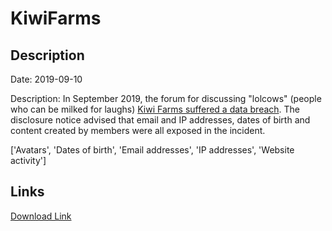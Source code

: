 # KiwiFarms

## Description

Date: 2019-09-10

Description:
In September 2019, the forum for discussing &quot;lolcows&quot; (people who can be milked for laughs) <a href="https://kiwifarms.net/threads/dealing-with-the-compromise.60767/" target="_blank" rel="noopener">Kiwi Farms suffered a data breach</a>. The disclosure notice advised that email and IP addresses, dates of birth and content created by members were all exposed in the incident.


['Avatars', 'Dates of birth', 'Email addresses', 'IP addresses', 'Website activity']

## Links

[Download Link](https://link-to.net/1229997/284.4992695071992/dynamic/?r=a2l3aWZhcm1zLm5ldA==)